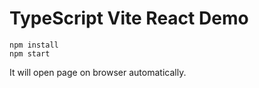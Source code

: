 TypeScript Vite React Demo
===========================

```
npm install
npm start
```

It will open page on browser automatically.
